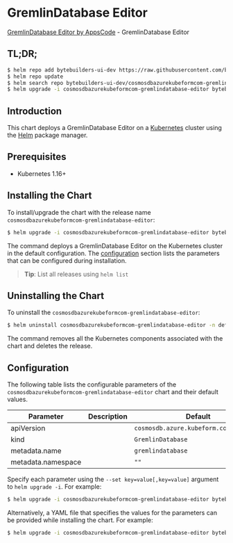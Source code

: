 # GremlinDatabase Editor

[GremlinDatabase Editor by AppsCode](https://byte.builders) - GremlinDatabase Editor

## TL;DR;

```bash
$ helm repo add bytebuilders-ui-dev https://raw.githubusercontent.com/bytebuilders/ui-wizards/
$ helm repo update
$ helm search repo bytebuilders-ui-dev/cosmosdbazurekubeformcom-gremlindatabase-editor --version=v0.4.17
$ helm upgrade -i cosmosdbazurekubeformcom-gremlindatabase-editor bytebuilders-ui-dev/cosmosdbazurekubeformcom-gremlindatabase-editor -n default --create-namespace --version=v0.4.17
```

## Introduction

This chart deploys a GremlinDatabase Editor on a [Kubernetes](http://kubernetes.io) cluster using the [Helm](https://helm.sh) package manager.

## Prerequisites

- Kubernetes 1.16+

## Installing the Chart

To install/upgrade the chart with the release name `cosmosdbazurekubeformcom-gremlindatabase-editor`:

```bash
$ helm upgrade -i cosmosdbazurekubeformcom-gremlindatabase-editor bytebuilders-ui-dev/cosmosdbazurekubeformcom-gremlindatabase-editor -n default --create-namespace --version=v0.4.17
```

The command deploys a GremlinDatabase Editor on the Kubernetes cluster in the default configuration. The [configuration](#configuration) section lists the parameters that can be configured during installation.

> **Tip**: List all releases using `helm list`

## Uninstalling the Chart

To uninstall the `cosmosdbazurekubeformcom-gremlindatabase-editor`:

```bash
$ helm uninstall cosmosdbazurekubeformcom-gremlindatabase-editor -n default
```

The command removes all the Kubernetes components associated with the chart and deletes the release.

## Configuration

The following table lists the configurable parameters of the `cosmosdbazurekubeformcom-gremlindatabase-editor` chart and their default values.

|     Parameter      | Description |                      Default                      |
|--------------------|-------------|---------------------------------------------------|
| apiVersion         |             | <code>cosmosdb.azure.kubeform.com/v1alpha1</code> |
| kind               |             | <code>GremlinDatabase</code>                      |
| metadata.name      |             | <code>gremlindatabase</code>                      |
| metadata.namespace |             | <code>""</code>                                   |


Specify each parameter using the `--set key=value[,key=value]` argument to `helm upgrade -i`. For example:

```bash
$ helm upgrade -i cosmosdbazurekubeformcom-gremlindatabase-editor bytebuilders-ui-dev/cosmosdbazurekubeformcom-gremlindatabase-editor -n default --create-namespace --version=v0.4.17 --set apiVersion=cosmosdb.azure.kubeform.com/v1alpha1
```

Alternatively, a YAML file that specifies the values for the parameters can be provided while
installing the chart. For example:

```bash
$ helm upgrade -i cosmosdbazurekubeformcom-gremlindatabase-editor bytebuilders-ui-dev/cosmosdbazurekubeformcom-gremlindatabase-editor -n default --create-namespace --version=v0.4.17 --values values.yaml
```
